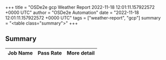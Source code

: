 +++
title = "OSDe2e gcp Weather Report 2022-11-18 12:01:11.157922572 +0000 UTC"
author = "OSDe2e Automation"
date = "2022-11-18 12:01:11.157922572 +0000 UTC"
tags = ["weather-report", "gcp"]
summary = "<table class=\"summary\"></table>"
+++
## Summary

| Job Name | Pass Rate | More detail |
|----------|-----------|-------------|




